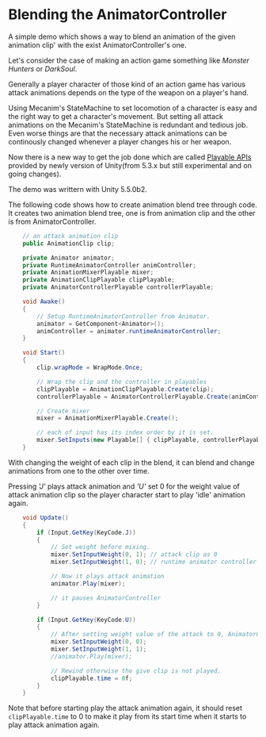 # Blending the AnimatorController

A simple demo which shows a way to blend an animation of the given animation clip' with the exist AnimatorController's one.

Let's consider the case of making an action game something like *Monster Hunters* or *DarkSoul*. 

Generally a player character of those kind of an action game has various attack animations depends on the type of the weapon on a player's hand.

Using Mecanim's  StateMachine to set locomotion of a character is easy and the right way to get a character's movement.
But setting all attack animations on the Mecanim's StateMachine is redundant and tedious job. Even worse things are that the necessary attack animations can be continously changed whenever a player changes his or her weapon.

Now there is a new way to get the job done which are called [Playable APIs](https://docs.unity3d.com/Manual/Playables.html) provided by newly version of Unity(from 5.3.x but still experimental and on going changes).

The demo was writtern with Unity 5.5.0b2.


The following code shows how to create animation blend tree through code. It creates two animation blend tree, one is from animation clip and the other is from AnimatorController.

```csharp
    // an attack animation clip
    public AnimationClip clip;

    private Animator animator;
    private RuntimeAnimatorController animController;
    private AnimationMixerPlayable mixer;
    private AnimationClipPlayable clipPlayable;
    private AnimatorControllerPlayable controllerPlayable;

    void Awake()
    {
        // Setup RuntimeAnimatorController from Animator.
        animator = GetComponent<Animator>();
        animController = animator.runtimeAnimatorController;
    }

    void Start()
    {
        clip.wrapMode = WrapMode.Once;

        // Wrap the clip and the controller in playables
        clipPlayable = AnimationClipPlayable.Create(clip);
        controllerPlayable = AnimatorControllerPlayable.Create(animController);

        // Create mixer
        mixer = AnimationMixerPlayable.Create();

        // each of input has its index order by it is set.
        mixer.SetInputs(new Playable[] { clipPlayable, controllerPlayable });
    }
```

With changing the weight of each clip in the blend, it can blend and change animations from one to the other over time.

Pressing *'J'* plays attack animation and *'U'* set 0 for the weight value of attack animation clip so the player character start to play 'idle' animation again.

```csharp
    void Update()
    {
        if (Input.GetKey(KeyCode.J))
        {
            // Set weight before mixing.
            mixer.SetInputWeight(0, 1); // attack clip as 0
            mixer.SetInputWeight(1, 0); // runtime animator controller as 1

            // Now it plays attack animation
            animator.Play(mixer);

            // it pauses AnimatorController
        }

        if (Input.GetKey(KeyCode.U))
        {
            // After setting weight value of the attack to 0, AnimatorController works again.
            mixer.SetInputWeight(0, 0);
            mixer.SetInputWeight(1, 1);
            //animator.Play(mixer);

            // Rewind otherwise the give clip is not played.
            clipPlayable.time = 0f;
        }
    }
```

Note that before starting play the attack animation again, it should reset `clipPlayable.time` to 0 to make it play from its start time when it starts to play attack animation again.

